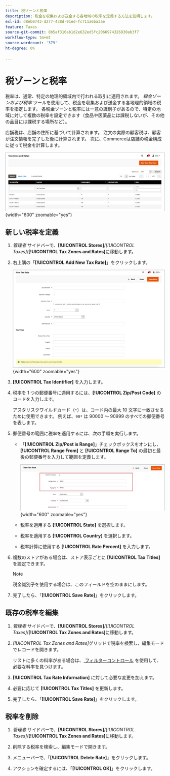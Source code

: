 ```yaml
---
title: 税ゾーンと税率
description: 税金を収集および送金する各地域の税率を定義する方法を説明します。
exl-id: d8eb0743-d277-438d-91ed-fc711a6ba3ae
feature: Taxes
source-git-commit: 8b5af316ab1d2e632ed5fc2066974326830ab3f7
workflow-type: tm+mt
source-wordcount: '379'
ht-degree: 0%

---
```


# 税ゾーンと税率

税率は、通常、特定の地理的領域内で行われる取引に適用されます。 _税金ゾーンおよび税率_ ツールを使用して、税金を収集および送金する各地理的領域の税率を指定します。 各税金ゾーンと税率には一意の識別子があるので、特定の地域に対して複数の税率を設定できます（食品や医薬品には課税しないが、その他の品目には課税する場所など）。

店舗税は、店舗の住所に基づいて計算されます。 注文の実際の顧客税は、顧客が注文情報を完了した後に計算されます。 次に、Commerceは店舗の税金構成に従って税金を計算します。

![&#x200B; 税区及び税率 &#x200B;](./assets/tax-zones-rates.png){width="600" zoomable="yes"}

## 新しい税率を定義

1. _管理者_ サイドバーで、**[!UICONTROL Stores]**/_[!UICONTROL Taxes]_/**[!UICONTROL Tax Zones and Rates]**&#x200B;に移動します。

1. 右上隅の「**[!UICONTROL Add New Tax Rate]**」をクリックします。

   ![&#x200B; 新税率 &#x200B;](./assets/tax-rate-new.png){width="600" zoomable="yes"}

1. **[!UICONTROL Tax Identifier]** を入力します。

1. 税率を 1 つの郵便番号に適用するには、**[!UICONTROL Zip/Post Code]** のコードを入力します。

   アスタリスクワイルドカード（`*`）は、コード内の最大 10 文字に一致させるために使用できます。 例えば、`90*` は 90000 ～ 90999 のすべての郵便番号を表します。

1. 郵便番号の範囲に税率を適用するには、次の手順を実行します。

   - 「**[!UICONTROL Zip/Post is Range]**」チェックボックスをオンにし、**[!UICONTROL Range From]** と **[!UICONTROL Range To]** の最初と最後の郵便番号を入力して範囲を定義します。

     ![ZIP/Postは範囲 &#x200B;](./assets/tax-rate-new-zip-post-range.png){width="600" zoomable="yes"}

   - 税率を適用する **[!UICONTROL State]** を選択します。

   - 税率を適用する **[!UICONTROL Country]** を選択します。

   - 税率計算に使用する **[!UICONTROL Rate Percent]** を入力します。

1. 複数のストアがある場合は、ストア表示ごとに **[!UICONTROL Tax Titles]** を設定できます。

   >[!NOTE]
   >
   >税金識別子を使用する場合は、このフィールドを空のままにします。

1. 完了したら、「**[!UICONTROL Save Rate]**」をクリックします。

## 既存の税率を編集

1. _管理者_ サイドバーで、**[!UICONTROL Stores]**/_[!UICONTROL Taxes]_/**[!UICONTROL Tax Zones and Rates]**&#x200B;に移動します。

1. _[!UICONTROL Tax Zones and Rates]_&#x200B;グリッドで税率を検索し、編集モードでレコードを開きます。

   リストに多くの料率がある場合は、[&#x200B; フィルターコントロール &#x200B;](../getting-started/admin-grid-controls.md) を使用して、必要な料率を見つけます。

1. **[!UICONTROL Tax Rate Information]** に対して必要な変更を加えます。

1. 必要に応じて **[!UICONTROL Tax Titles]** を更新します。

1. 完了したら、「**[!UICONTROL Save Rate]**」をクリックします。

## 税率を削除

1. _管理者_ サイドバーで、**[!UICONTROL Stores]**/_[!UICONTROL Taxes]_/**[!UICONTROL Tax Zones and Rates]**&#x200B;に移動します。

1. 削除する税率を検索し、編集モードで開きます。

1. メニューバーで、「**[!UICONTROL Delete Rate]**」をクリックします。

1. アクションを確定するには、「**[!UICONTROL OK]**」をクリックします。
